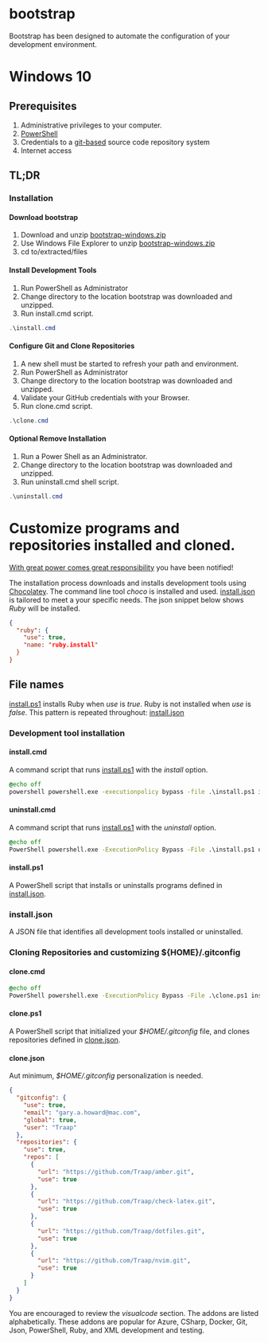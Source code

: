 # bootstrap
Bootstrap has been designed to automate the configuration of your development
environment.

# Windows 10
## Prerequisites
1. Administrative privileges to your computer.
2. [PowerShell](https://en.wikipedia.org/wiki/PowerShell)
3. Credentials to a [git-based](https://en.wikipedia.org/wiki/Git) source code repository system
5. Internet access

## TL;DR
### Installation
#### Download bootstrap
1. Download and unzip [bootstrap-windows.zip](https://github.com/Traap/bootstrap-w10/archive/refs/tags/v1.0.0.0.zip)
2. Use Windows File Explorer to unzip [bootstrap-windows.zip](https://github.com/Traap/bootstrap-w10/archive/refs/tags/v1.0.0.0.zip)
3. cd to/extracted/files

#### Install Development Tools
1. Run PowerShell as Administrator
2. Change directory to the location bootstrap was downloaded and unzipped.
3. Run install.cmd script.

```PowerShell
.\install.cmd
```

#### Configure Git and Clone Repositories
1. A new shell must be started to refresh your path and environment.
2. Run PowerShell as Administrator
3. Change directory to the location bootstrap was downloaded and unzipped.
4. Validate your GitHub credentials with your Browser.
5. Run clone.cmd script.

```PowerShell
.\clone.cmd
```

#### Optional Remove Installation
1. Run a Power Shell as an Administrator.
2. Change directory to the location bootstrap was downloaded and unzipped.
3. Run uninstall.cmd shell script.

```PowerShell
.\uninstall.cmd
```

# Customize programs and repositories installed and cloned.
[With great power comes great responsibility](https://en.wikipedia.org/wiki/With_great_power_comes_great_responsibility)
you have been notified!

The installation process downloads and installs development tools using
[Chocolatey](https://community.chocolatey.org/packages). The command line tool
*choco* is installed and used.
[install.json](https://github.com/Traap/bootstrap-windows/blob/master/install.json)
is tailored to meet a your specific needs. The json snippet below shows *Ruby*
will be installed.

```json
{
  "ruby": {
    "use": true,
    "name: "ruby.install"
  }
}
```

## File names
[install.ps1](https://github.com/Traap/bootstrap-windows/blob/master/install.ps1)
installs Ruby when *use* is *true*.  Ruby is not installed when *use* is *false*.
This pattern is repeated throughout: [install.json](https://github.com/Traap/bootstrap-windows/blob/master/install.json)

### Development tool installation
#### install.cmd
A command script that runs
[install.ps1](https://github.com/Traap/bootstrap-windows/blob/master/install.ps1)
with the *install* option.

```cmd
@echo off
powershell powershell.exe -executionpolicy bypass -file .\install.ps1 install
```

#### uninstall.cmd
A command script that runs
[install.ps1](https://github.com/Traap/bootstrap-windows/blob/master/install.ps1)
with the *uninstall* option.

```cmd
@echo off
PowerShell powershell.exe -ExecutionPolicy Bypass -File .\install.ps1 uninstall
```

#### install.ps1
A PowerShell script that installs or uninstalls programs defined in
[install.json](https://github.com/Traap/bootstrap-windows/blob/master/install.json).

### install.json
A JSON file that identifies all development tools installed or uninstalled.

### Cloning Repositories and customizing ${HOME}/.gitconfig
#### clone.cmd

```cmd
@echo off
PowerShell powershell.exe -ExecutionPolicy Bypass -File .\clone.ps1 install
```

#### clone.ps1
A PowerShell script that initialized your *$HOME/.gitconfig* file, and clones
repositories defined in
[clone.json](https://github.com/Traap/bootstrap-windows/blob/master/clone.json).

#### clone.json
Aut minimum, *$HOME/.gitconfig* personalization is needed.

```json
{
  "gitconfig": {
    "use": true,
    "email": "gary.a.howard@mac.com",
    "global": true,
    "user": "Traap"
  },
  "repositories": {
    "use": true,
    "repos": [
      {
        "url": "https://github.com/Traap/amber.git",
        "use": true
      },
      {
        "url": "https://github.com/Traap/check-latex.git",
        "use": true
      },
      {
        "url": "https://github.com/Traap/dotfiles.git",
        "use": true
      },
      {
        "url": "https://github.com/Traap/nvim.git",
        "use": true
      }
    ]
  }
}
```

You are encouraged to review the _visualcode_ section.  The addons are listed
alphabetically.  These addons are popular for Azure, CSharp, Docker, Git, Json,
PowerShell, Ruby, and XML development and testing.

